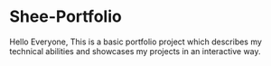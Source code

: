 # Shee-Portfolio
Hello Everyone, This is a basic portfolio project which describes my technical abilities and showcases my projects in an interactive way.
